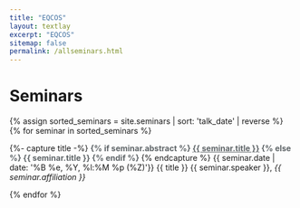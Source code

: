 ```yaml
---
title: "EQCOS"
layout: textlay
excerpt: "EQCOS"
sitemap: false
permalink: /allseminars.html
---
```


# Seminars

<div class="well">
{% assign sorted_seminars = site.seminars | sort: 'talk_date' | reverse %}
{% for seminar in sorted_seminars %}
<p>
    {%- capture title -%}
        <b style="color: #5f6568;">
            {% if seminar.abstract %}
                <a href="{{seminar.url}}" style="color: #5f6568;">{{ seminar.title }}</a>
            {% else %}
                {{ seminar.title }}
            {% endif %}
        </b>
    {% endcapture %}
    {{ seminar.date | date: '%B %e, %Y, %l:%M %p (%Z)'}}
    {{ title }} {{ seminar.speaker }}, <em>{{ seminar.affiliation }}</em>
    </p>
    {% endfor %}
</div>